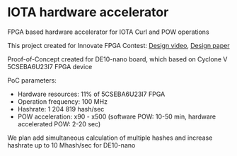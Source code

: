 # IOTA hardware accelerator
FPGA based hardware accelerator for IOTA Curl and POW operations

This project created for Innovate FPGA Contest:
[Design video](https://www.youtube.com/watch?v=JJRlwTJHBCg), 
[Design paper](http://www.innovatefpga.com/cgi-bin/innovate/teams.pl?Id=EM080)

Proof-of-Concept created for DE10-nano board, which based on Cyclone V 5CSEBA6U23I7 FPGA device

PoC parameters:
- Hardware resources: 11% of 5CSEBA6U23I7 FPGA 
- Operation frequency: 100 MHz
- Hashrate: 1 204 819 hash/sec 
- POW acceleration: x90 - x500 (software POW: 10-50 min, hardware accelerated POW: 2-20 sec)

We plan add simultaneous calculation of multiple hashes and increase hashrate up to 10 Mhash/sec for DE10-nano
